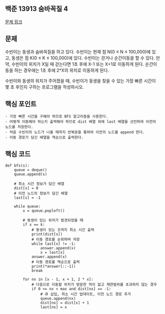 ## 백준 13913 숨바꼭질 4
[문제 링크](https://www.acmicpc.net/problem/13913)

## 문제
수빈이는 동생과 숨바꼭질을 하고 있다. 수빈이는 현재 점 N(0 ≤ N ≤ 100,000)에 있고, 동생은 점 K(0 ≤ K ≤ 100,000)에 있다. 수빈이는 걷거나 순간이동을 할 수 있다. 만약, 수빈이의 위치가 X일 때 걷는다면 1초 후에 X-1 또는 X+1로 이동하게 된다. 순간이동을 하는 경우에는 1초 후에 2*X의 위치로 이동하게 된다.

수빈이와 동생의 위치가 주어졌을 때, 수빈이가 동생을 찾을 수 있는 가장 빠른 시간이 몇 초 후인지 구하는 프로그램을 작성하시오.

## 핵심 포인트
```
- 가장 빠른 시간을 구해야 하므로 BFS 알고리즘을 사용한다.
- 어떻게 이동해야 하는지 출력해야 하므로 dist 배열 외에 last 배열을 선언하여 이전의 노드를 저장한다.
- 처음 수빈이의 노드가 나올 때까지 반복문을 통하여 이전의 노드를 append 한다.
- 이동 경로가 담긴 배열을 역순으로 출력한다.
```

## 핵심 코드
```
def bfs(s):
    queue = deque()
    queue.append(s)

    # 최소 시간 정보가 담긴 배열
    dist[s] = 0
    # 이전 노드의 정보가 담긴 배열
    last[s] = -1

    while queue:
        x = queue.popleft()

        # 동생이 있는 위치가 발견되었을 때
        if x == k:
            # 동생이 있는 곳까지 최소 시간 출력
            print(dist[x])
            # 이동 경로를 순회하며 저장
            while last[x] != -1:
                answer.append(x)
                x = last[x]
            answer.append(x)
            # 이동 경로를 역순으로 출력
            print(*answer[::-1])
            break

        for nx in [x - 1, x + 1, 2 * x]:
            # 다음으로 이동할 위치가 방문한 적이 없고 제한범위를 초과하지 않는 경우
            if 0 <= nx < max and dist[nx] == -1:
                # 큐 삽입, 최소 시간 업데이트, 이전 노드 경로 추가
                queue.append(nx)
                dist[nx] = dist[x] + 1
                last[nx] = x

```
